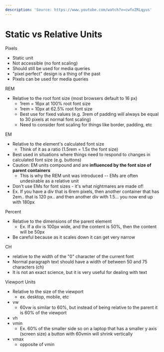 ```yaml
---
description: 'Source: https://www.youtube.com/watch?v=cwfxZRLqyus'
---
```


# Static vs Relative Units

Pixels

* Static unit
* Not accessible (no font scaling)
* Should still be used for media queries
* "pixel perfect" design is a thing of the past
* Pixels can be used for media queries

REM

* Relative to the root font size (most browsers default to 16 px)
  * 1rem = 16px at 100% root font size
  * 1rem = 10px at 62.5% root font size
  * Best use for fixed values (e.g. 3rem of padding will always be equal to 30 pixels at normal font scaling)
  * Need to consider font scaling for things like border, padding, etc

EM

* Relative to the element's calculated font size
  * Think of it as a ratio (1.5rem = 1.5x the font size)
* Best used in situations where things need to respond to changes in calculated font size (e.g. buttons)
* Caution: EM units compound and are **influenced by the font size of parent containers**
  * This is why the REM unit was introduced -- EMs are often undesirable as a relative unit
* Don't use EMs for font sizes - it's what nightmares are made of!
* Ex. If you have a div that is 6rem pixels, then another container that has 2em.. that is 120 px.. and then another div with 1.5... you now end up with 180px

Percent

* Relative to the dimensions of the parent element
  * Ex. If a div is 100px wide, and the content is 50%, then the content will be 50px
* Be careful because as it scales down it can get very narrow

CH

* relative to the width of the "0" character of the current font
* Normal paragraph text should have a width of between 50 and 75 characters (ch)
* It is not an exact science, but it is very useful for dealing with text

Viewport Units

* Relative to the size of the viewport
  * ex. desktop, mobile, etc
* vw
  * 60vw is similar to 60%, but instead of being relative to the parent it is 60% of the viewport
* vh
* vmin
  * Ex. 60% of the smaller side so on a laptop that has a smaller y axis (screen size) a button with 60vmin will shrink vertically
* vmax
  * opposite of vmin
